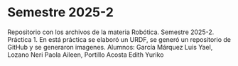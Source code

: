 # Semestre 2025-2
Repositorio con los archivos de la materia Robótica. Semestre 2025-2. Práctica 1.
En está práctica se elaboró un URDF, se generó un repositorio de GitHub y se generaron imagenes.
Alumnos:
García Márquez Luis Yael,
Lozano Neri Paola Aileen,
Portillo Acosta Edith Yuriko
